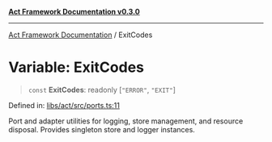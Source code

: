 [**Act Framework Documentation v0.3.0**](../README.md)

***

[Act Framework Documentation](../globals.md) / ExitCodes

# Variable: ExitCodes

> `const` **ExitCodes**: readonly \[`"ERROR"`, `"EXIT"`\]

Defined in: [libs/act/src/ports.ts:11](https://github.com/Rotorsoft/act-root/blob/b40f67575d048d860d7c67a52d36c927803922d7/libs/act/src/ports.ts#L11)

Port and adapter utilities for logging, store management, and resource disposal.
Provides singleton store and logger instances.
